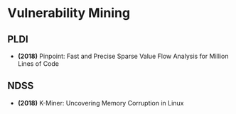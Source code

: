 # Vulnerability Mining

## PLDI

* **(2018)** Pinpoint: Fast and Precise Sparse Value Flow Analysis for Million Lines of Code

## NDSS

* **(2018)** K-Miner: Uncovering Memory Corruption in Linux
